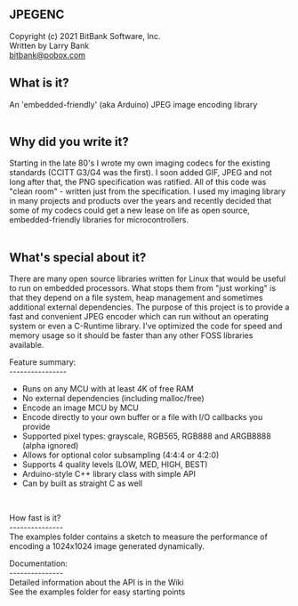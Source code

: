 JPEGENC
-------
Copyright (c) 2021 BitBank Software, Inc.<br>
Written by Larry Bank<br>
bitbank@pobox.com<br>

What is it?
------------
An 'embedded-friendly' (aka Arduino) JPEG image encoding library<br>
<br>

Why did you write it?
---------------------
Starting in the late 80's I wrote my own imaging codecs for the existing standards (CCITT G3/G4 was the first). I soon added GIF, JPEG and not long after that, the PNG specification was ratified. All of this code was "clean room" - written just from the specification. I used my imaging library in many projects and products over the years and recently decided that some of my codecs could get a new lease on life as open source, embedded-friendly libraries for microcontrollers.<br>
<br>

What's special about it?<br>
------------------------
There are many open source libraries written for Linux that would be useful to run on embedded processors. What stops them from "just working" is that they depend on a file system, heap management and sometimes additional external dependencies. The purpose of this project is to provide a fast and convenient JPEG encoder which can run without an operating system or even a C-Runtime library. I've optimized the code for speed and memory usage so it should be faster than any other FOSS libraries available.<br>

Feature summary:<br>
----------------<br>
- Runs on any MCU with at least 4K of free RAM<br>
- No external dependencies (including malloc/free)<br>
- Encode an image MCU by MCU<br>
- Encode directly to your own buffer or a file with I/O callbacks you provide<br>
- Supported pixel types: grayscale, RGB565, RGB888 and ARGB8888 (alpha ignored)<br>
- Allows for optional color subsampling (4:4:4 or 4:2:0)<br>
- Supports 4 quality levels (LOW, MED, HIGH, BEST)
- Arduino-style C++ library class with simple API<br>
- Can by built as straight C as well<br>
<br>

How fast is it?<br>
---------------<br>
The examples folder contains a sketch to measure the performance of encoding a 1024x1024 image generated dynamically.<br>

Documentation:<br>
---------------<br>
Detailed information about the API is in the Wiki<br>
See the examples folder for easy starting points<br>
<br>
